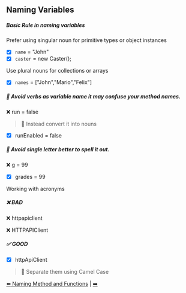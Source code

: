 ## Naming Variables

##### Basic Rule in naming variables

Prefer using singular noun for primitive types or object instances

- [x] `name` = "John"
- [x] `caster` = new Caster();

Use plural nouns for collections or arrays

- [x] `names` = ["John","Mario","Felix"]

##### :no_entry_sign: Avoid verbs as variable name it may confuse your method names.

:x: run = false

> :gem: Instead convert it into nouns

- [x] runEnabled = false

##### :no_entry_sign: Avoid single letter better to spell it out.

:x: g = 99

- [x] grades = 99

Working with acronyms

##### :x: BAD

:x: httpapiclient

:x: HTTPAPIClient

##### :white_check_mark: GOOD

- [x] httpApiClient

> :gem: Separate them using Camel Case


[:arrow_left: Naming Method and Functions](/method-function-names.md) | [:arrow_right: ](/.md)
